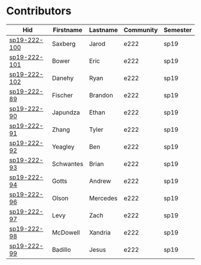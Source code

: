 # Contributors

| Hid                                                                 | Firstname   | Lastname   | Community   | Semester   |
|---------------------------------------------------------------------|-------------|------------|-------------|------------|
| [sp19-222-100](https://github.com/cloudmesh-community/sp19-222-100) | Saxberg     | Jarod      | e222        | sp19       |
| [sp19-222-101](https://github.com/cloudmesh-community/sp19-222-101) | Bower       | Eric       | e222        | sp19       |
| [sp19-222-102](https://github.com/cloudmesh-community/sp19-222-102) | Danehy      | Ryan       | e222        | sp19       |
| [sp19-222-89](https://github.com/cloudmesh-community/sp19-222-89)   | Fischer     | Brandon    | e222        | sp19       |
| [sp19-222-90](https://github.com/cloudmesh-community/sp19-222-90)   | Japundza    | Ethan      | e222        | sp19       |
| [sp19-222-91](https://github.com/cloudmesh-community/sp19-222-91)   | Zhang       | Tyler      | e222        | sp19       |
| [sp19-222-92](https://github.com/cloudmesh-community/sp19-222-92)   | Yeagley     | Ben        | e222        | sp19       |
| [sp19-222-93](https://github.com/cloudmesh-community/sp19-222-93)   | Schwantes   | Brian      | e222        | sp19       |
| [sp19-222-94](https://github.com/cloudmesh-community/sp19-222-94)   | Gotts       | Andrew     | e222        | sp19       |
| [sp19-222-96](https://github.com/cloudmesh-community/sp19-222-96)   | Olson       | Mercedes   | e222        | sp19       |
| [sp19-222-97](https://github.com/cloudmesh-community/sp19-222-97)   | Levy        | Zach       | e222        | sp19       |
| [sp19-222-98](https://github.com/cloudmesh-community/sp19-222-98)   | McDowell    | Xandria    | e222        | sp19       |
| [sp19-222-99](https://github.com/cloudmesh-community/sp19-222-99)   | Badillo     | Jesus      | e222        | sp19       |
